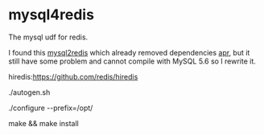 # mysql4redis
The mysql udf for redis.

I found this [mysql2redis](https://github.com/wurei/mysql4redis.git/) which already removed dependencies [apr](http://apr.apache.org/download.cgi), but it still have some problem and cannot compile with MySQL 5.6 so I rewrite it.

hiredis:https://github.com/redis/hiredis

./autogen.sh

./configure --prefix=/opt/

make && make install
